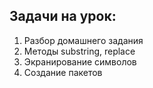 ## Задачи на урок:

1. Разбор домашнего задания
2. Методы substring, replace
3. Экранирование символов
4. Создание пакетов


